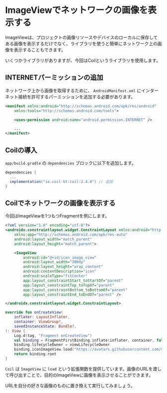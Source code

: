 # ImageViewでネットワークの画像を表示する

ImageViewは、プロジェクトの画像リソースやデバイスのローカルに保存してある画像を表示するだけでなく、ライブラリを使うと簡単にネットワーク上の画像を表示することもできます。

いくつかライブラリがありますが、今回はCoilというライブラリを使用します。

## INTERNETパーミッションの追加

ネットワーク上から画像を取得するために、 `AndroidManifest.xml` にインターネット接続を許可するパーミッションを追加する必要があります。

```xml
<manifest xmlns:android="http://schemas.android.com/apk/res/android"
    xmlns:tools="http://schemas.android.com/tools">

    <uses-permission android:name="android.permission.INTERNET" />

    ...
</manifest>
```

## Coilの導入

`app/build.gradle` の `dependencies` ブロックに以下を追加します。

```gradle
dependencies {
  ...
  implementation("io.coil-kt:coil:2.4.0") // 追加
}
```

## Coilでネットワークの画像を表示する

今回はImageViewを1つもつFragmentを例にします。

```xml
<?xml version="1.0" encoding="utf-8"?>
<androidx.constraintlayout.widget.ConstraintLayout xmlns:android="http://schemas.android.com/apk/res/android"
    xmlns:app="http://schemas.android.com/apk/res-auto"
    android:layout_width="match_parent"
    android:layout_height="match_parent">

    <ImageView
        android:id="@+id/icon_image_view"
        android:layout_width="300dp"
        android:layout_height="wrap_content"
        android:contentDescription="icon"
        android:scaleType="fitCenter"
        app:layout_constraintStart_toStartOf="parent"
        app:layout_constraintTop_toTopOf="parent"
        app:layout_constraintBottom_toBottomOf="parent"
        app:layout_constraintEnd_toEndOf="parent" />

</androidx.constraintlayout.widget.ConstraintLayout>
```

```kotlin
override fun onCreateView(
    inflater: LayoutInflater,
    container: ViewGroup?,
    savedInstanceState: Bundle?,
): View {
    Log.d(tag, "Fragment onCreateView")
    val binding = FragmentFirstBinding.inflate(inflater, container, false)
    binding.lifecycleOwner = viewLifecycleOwner
    binding.iconImageView.load("https://avatars.githubusercontent.com/u/39693306")
    return binding.root
}
```

`Coil` は `ImageView` に `load` という拡張関数を提供しています。画像のURLを渡して呼び出すことで、目的のImageViewに画像を表示させることができます。

URLを自分の好きな画像のものに置き換えて実行してみましょう。
